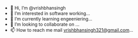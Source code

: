 - 👋 Hi, I’m @vrishbhansingh
- 👀 I’m interested in software working...
- 🌱 I’m currently learning engeeniering...
- 💞️ I’m looking to collaborate on ...
- 📫 How to reach me mail vrishbhansingh321@gmail.com...

<!---
vrishbhansingh/vrishbhansingh is a ✨ special ✨ repository because its `README.md` (this file) appears on your GitHub profile.
You can click the Preview link to take a look at your changes.
--->
